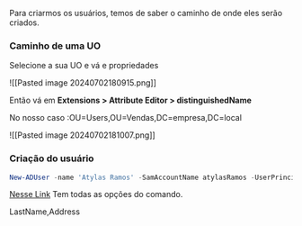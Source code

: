 Para criarmos os usuários, temos de saber o caminho de onde eles serão criados.

### Caminho de uma UO

Selecione a sua UO e vá e propriedades

![[Pasted image 20240702180915.png]]

Então vá em **Extensions > Attribute Editor > distinguishedName**

No nosso caso :OU=Users,OU=Vendas,DC=empresa,DC=local

![[Pasted image 20240702181007.png]]
### Criação do usuário

```powershell
New-ADUser -name 'Atylas Ramos' -SamAccountName atylasRamos -UserPrincipalName atylasramos@empresa.local -Path "OU=Users,OU=Vendas,DC=empresa,DC=local" -AccountPassword (ConvertTo-SecureString -AsPlainText 'Senha123' -force) -Enable $true
```

[Nesse Link](https://learn.microsoft.com/en-us/powershell/module/activedirectory/new-aduser?view=windowsserver2022-ps) Tem todas as opções do comando.

LastName,Address

